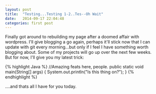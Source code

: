 ```yaml
---
layout: post
title:  "Testing...Testing 1-2..Tes--Oh Wait"
date:   2014-09-17 22:04:48
categories: first post
---
```

Finally got around to rebuilding my page after a doomed affair with wordpress. I'll give blogging a go again, perhaps it'll stick now that I can update with git every morning...but only if I feel I have something worth blogging about. Some of my projects will go up over the next few weeks. But for now, I'll give you my latest trick:
 
{% highlight Java %}
//Amazing feats here, people.
public static void main(String[] args) {
  System.out.println("Is this thing on?");
}
{% endhighlight %}

....and thats all I have for you today. 
